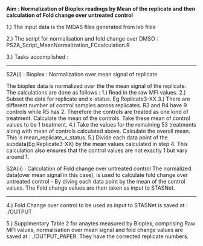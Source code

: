 **Aim : Normalization of Bioplex readings by Mean of the replicate and then calculation of Fold change over untreated control**


1.) The input data is the MIDAS files generated from lxb files

2.) The script for normalisation and fold change over DMSO : PS2A_Script_MeanNormalization_FCcalculation.R

3.) Tasks accomplished :
*****************************
S2A(i) : Bioplex : Normalization over mean signal of replicate

The bioplex data is normalized over the the mean signal of the replicate. The calculations are done as follows :
1.) Read in the raw MFI values.
2.) Subset the data for replicate and x-status. Eg Replicate3-XX
3.) There are different number of control samples across replicates. R3 and R4 have 9 controls while R5 has 2. Therefore the controls are treated as one kind of treatment. Calculate the mean of the controls. Take these mean of control values to be 1 treatment.
4.) Take the values for the remaining 53 treatments along with mean of controls calculated above. Calculate the overall mean. This is mean_replicate_x_status.
5.) Divide each data point of the subdata(Eg Replicate3-XX) by the mean values calculated in step 4. 
This calculation also ensures that the control values are not exactly 1 but vary around 1.


S2A(ii) : Calculation of Fold change over untreated control
The normalized data(over mean signal in this case), is used to calculate fold change over untreated control - By diving each data point by the mean of the control values. The Fold change values are then taken as input to STASNet.
********************************

4.) Fold Change over control to be used as input to STASNet is saved at : ./OUTPUT

5.) Supplmentary Table 2 for anaytes measured by Bioplex, comprising Raw MFI values, normalisation over mean signal and fold change values are saved at : ./OUTPUT_PAPER. They have the corrected replicate numbers.
